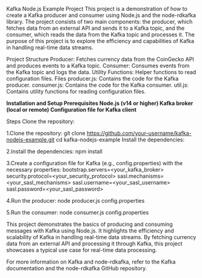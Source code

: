 Kafka Node.js Example Project
This project is a demonstration of how to create a Kafka producer and consumer using Node.js and the node-rdkafka library. The project consists of two main components: the producer, which fetches data from an external API and sends it to a Kafka topic, and the consumer, which reads the data from the Kafka topic and processes it. The purpose of this project is to explore the efficiency and capabilities of Kafka in handling real-time data streams.

Project Structure
Producer: Fetches currency data from the CoinGecko API and produces events to a Kafka topic.
Consumer: Consumes events from the Kafka topic and logs the data.
Utility Functions: Helper functions to read configuration files.
Files
producer.js: Contains the code for the Kafka producer.
consumer.js: Contains the code for the Kafka consumer.
util.js: Contains utility functions for reading configuration files.

**Installation and Setup
**Prerequisites
**Node.js (v14 or higher)
**Kafka broker (local or remote)
Configuration file for Kafka client********




Steps
Clone the repository:

1.Clone the repository:
git clone https://github.com/your-username/kafka-nodejs-example.git
cd kafka-nodejs-example
Install the dependencies:

2.Install the dependencies:
npm install

3.Create a configuration file for Kafka (e.g., config.properties) with the necessary properties:
bootstrap.servers=<your_kafka_broker>
security.protocol=<your_security_protocol>
sasl.mechanisms=<your_sasl_mechanisms>
sasl.username=<your_sasl_username>
sasl.password=<your_sasl_password>


4.Run the producer:
node producer.js config.properties

5.Run the consumer:
node consumer.js config.properties



This project demonstrates the basics of producing and consuming messages with Kafka using Node.js. 
It highlights the efficiency and scalability of Kafka in handling real-time data streams. 
By fetching currency data from an external API and processing it through Kafka, this project showcases a typical use case for real-time data processing.

For more information on Kafka and node-rdkafka, refer to the Kafka documentation and the node-rdkafka GitHub repository.
